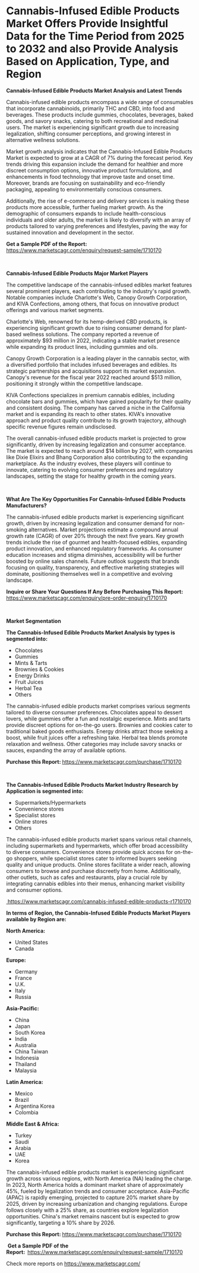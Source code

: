 <p><h1>Cannabis-Infused Edible Products Market Offers Provide Insightful Data for the Time Period from 2025 to 2032 and also Provide Analysis Based on Application, Type, and Region</h1></p><p><strong>Cannabis-Infused Edible Products Market Analysis and Latest Trends</strong></p>
<p><p>Cannabis-infused edible products encompass a wide range of consumables that incorporate cannabinoids, primarily THC and CBD, into food and beverages. These products include gummies, chocolates, beverages, baked goods, and savory snacks, catering to both recreational and medicinal users. The market is experiencing significant growth due to increasing legalization, shifting consumer perceptions, and growing interest in alternative wellness solutions.</p><p>Market growth analysis indicates that the Cannabis-Infused Edible Products Market is expected to grow at a CAGR of 7% during the forecast period. Key trends driving this expansion include the demand for healthier and more discreet consumption options, innovative product formulations, and enhancements in food technology that improve taste and onset time. Moreover, brands are focusing on sustainability and eco-friendly packaging, appealing to environmentally conscious consumers.</p><p>Additionally, the rise of e-commerce and delivery services is making these products more accessible, further fueling market growth. As the demographic of consumers expands to include health-conscious individuals and older adults, the market is likely to diversify with an array of products tailored to varying preferences and lifestyles, paving the way for sustained innovation and development in the sector.</p></p>
<p><strong>Get a Sample PDF of the Report:&nbsp;</strong> <a href="https://www.marketscagr.com/enquiry/request-sample/1710170?utm_campaign=1902&utm_medium=2&utm_source=Github&utm_content=ia&utm_term=10012025&utm_id=cannabis-infused-edible-products">https://www.marketscagr.com/enquiry/request-sample/1710170</a></p>
<p>&nbsp;</p>
<p><strong>Cannabis-Infused Edible Products Major Market Players</strong></p>
<p><p>The competitive landscape of the cannabis-infused edibles market features several prominent players, each contributing to the industry's rapid growth. Notable companies include Charlotte's Web, Canopy Growth Corporation, and KIVA Confections, among others, that focus on innovative product offerings and various market segments.</p><p>Charlotte's Web, renowned for its hemp-derived CBD products, is experiencing significant growth due to rising consumer demand for plant-based wellness solutions. The company reported a revenue of approximately $93 million in 2022, indicating a stable market presence while expanding its product lines, including gummies and oils.</p><p>Canopy Growth Corporation is a leading player in the cannabis sector, with a diversified portfolio that includes infused beverages and edibles. Its strategic partnerships and acquisitions support its market expansion. Canopy's revenue for the fiscal year 2022 reached around $513 million, positioning it strongly within the competitive landscape.</p><p>KIVA Confections specializes in premium cannabis edibles, including chocolate bars and gummies, which have gained popularity for their quality and consistent dosing. The company has carved a niche in the California market and is expanding its reach to other states. KIVA's innovative approach and product quality contribute to its growth trajectory, although specific revenue figures remain undisclosed.</p><p>The overall cannabis-infused edible products market is projected to grow significantly, driven by increasing legalization and consumer acceptance. The market is expected to reach around $14 billion by 2027, with companies like Dixie Elixirs and Bhang Corporation also contributing to the expanding marketplace. As the industry evolves, these players will continue to innovate, catering to evolving consumer preferences and regulatory landscapes, setting the stage for healthy growth in the coming years.</p></p>
<p>&nbsp;</p>
<p><strong>What Are The Key Opportunities For Cannabis-Infused Edible Products Manufacturers?</strong></p>
<p><p>The cannabis-infused edible products market is experiencing significant growth, driven by increasing legalization and consumer demand for non-smoking alternatives. Market projections estimate a compound annual growth rate (CAGR) of over 20% through the next five years. Key growth trends include the rise of gourmet and health-focused edibles, expanding product innovation, and enhanced regulatory frameworks. As consumer education increases and stigma diminishes, accessibility will be further boosted by online sales channels. Future outlook suggests that brands focusing on quality, transparency, and effective marketing strategies will dominate, positioning themselves well in a competitive and evolving landscape.</p></p>
<p><strong>Inquire or Share Your Questions If Any Before Purchasing This Report:</strong> <a href="https://www.marketscagr.com/enquiry/pre-order-enquiry/1710170?utm_campaign=1902&utm_medium=2&utm_source=Github&utm_content=ia&utm_term=10012025&utm_id=cannabis-infused-edible-products">https://www.marketscagr.com/enquiry/pre-order-enquiry/1710170</a></p>
<p>&nbsp;</p>
<p><strong>Market Segmentation</strong></p>
<p><strong>The Cannabis-Infused Edible Products Market Analysis by types is segmented into:</strong></p>
<p><ul><li>Chocolates</li><li>Gummies</li><li>Mints & Tarts</li><li>Brownies & Cookies</li><li>Energy Drinks</li><li>Fruit Juices</li><li>Herbal Tea</li><li>Others</li></ul></p>
<p><p>The cannabis-infused edible products market comprises various segments tailored to diverse consumer preferences. Chocolates appeal to dessert lovers, while gummies offer a fun and nostalgic experience. Mints and tarts provide discreet options for on-the-go users. Brownies and cookies cater to traditional baked goods enthusiasts. Energy drinks attract those seeking a boost, while fruit juices offer a refreshing take. Herbal tea blends promote relaxation and wellness. Other categories may include savory snacks or sauces, expanding the array of available options.</p></p>
<p><strong>Purchase this Report:&nbsp;</strong><a href="https://www.marketscagr.com/purchase/1710170?utm_campaign=1902&utm_medium=2&utm_source=Github&utm_content=ia&utm_term=10012025&utm_id=cannabis-infused-edible-products">https://www.marketscagr.com/purchase/1710170</a></p>
<p>&nbsp;</p>
<p><strong>The Cannabis-Infused Edible Products Market Industry Research by Application is segmented into:</strong></p>
<p><ul><li>Supermarkets/Hypermarkets</li><li>Convenience stores</li><li>Specialist stores</li><li>Online stores</li><li>Others</li></ul></p>
<p><p>The cannabis-infused edible products market spans various retail channels, including supermarkets and hypermarkets, which offer broad accessibility to diverse consumers. Convenience stores provide quick access for on-the-go shoppers, while specialist stores cater to informed buyers seeking quality and unique products. Online stores facilitate a wider reach, allowing consumers to browse and purchase discreetly from home. Additionally, other outlets, such as cafes and restaurants, play a crucial role by integrating cannabis edibles into their menus, enhancing market visibility and consumer options.</p></p>
<p><a href="https://www.marketscagr.com/cannabis-infused-edible-products-r1710170?utm_campaign=1902&utm_medium=2&utm_source=Github&utm_content=ia&utm_term=10012025&utm_id=cannabis-infused-edible-products">&nbsp;https://www.marketscagr.com/cannabis-infused-edible-products-r1710170</a></p>
<p><strong>In terms of Region, the Cannabis-Infused Edible Products Market Players available by Region are:</strong></p>
<p>
    <p> <strong> North America: </strong>
        <ul>
            <li>United States</li>
            <li>Canada</li>
        </ul>
        </p> 
    <p> <strong> Europe: </strong>
        <ul>
            <li>Germany</li>
            <li>France</li>
            <li>U.K.</li>
            <li>Italy</li>
            <li>Russia</li>
        </ul>
        </p> 
    <p> <strong> Asia-Pacific: </strong>
        <ul>
            <li>China</li>
            <li>Japan</li>
            <li>South Korea</li>
            <li>India</li>
            <li>Australia</li>
            <li>China Taiwan</li>
            <li>Indonesia</li>
            <li>Thailand</li>
            <li>Malaysia</li>
        </ul>
        </p> 
    <p> <strong> Latin America: </strong>
        <ul>
            <li>Mexico</li>
            <li>Brazil</li>
            <li>Argentina Korea</li>
            <li>Colombia</li>
        </ul>
        </p> 
    <p> <strong> Middle East & Africa: </strong>
        <ul>
            <li>Turkey</li>
            <li>Saudi</li>
            <li>Arabia</li>
            <li>UAE</li>
            <li>Korea</li>
        </ul>
    </p>
    </p>
<p><p>The cannabis-infused edible products market is experiencing significant growth across various regions, with North America (NA) leading the charge. In 2023, North America holds a dominant market share of approximately 45%, fueled by legalization trends and consumer acceptance. Asia-Pacific (APAC) is rapidly emerging, projected to capture 20% market share by 2025, driven by increasing urbanization and changing regulations. Europe follows closely with a 25% share, as countries explore legalization opportunities. China's market remains nascent but is expected to grow significantly, targeting a 10% share by 2026.</p></p>
<p><strong>Purchase this Report: </strong><a href="https://www.marketscagr.com/purchase/1710170?utm_campaign=1902&utm_medium=2&utm_source=Github&utm_content=ia&utm_term=10012025&utm_id=cannabis-infused-edible-products">https://www.marketscagr.com/purchase/1710170</a></p>
<p>&nbsp;<strong>Get a Sample PDF of the Report:&nbsp;&nbsp;</strong><a href="https://www.marketscagr.com/enquiry/request-sample/1710170?utm_campaign=1902&utm_medium=2&utm_source=Github&utm_content=ia&utm_term=10012025&utm_id=cannabis-infused-edible-products">https://www.marketscagr.com/enquiry/request-sample/1710170</a></p>
<p><strong></strong></p>
<p>Check more reports on <a href="https://www.marketscagr.com/?utm_campaign=1902&utm_medium=2&utm_source=Github&utm_content=ia&utm_term=10012025&utm_id=cannabis-infused-edible-products">https://www.marketscagr.com/</a></p>